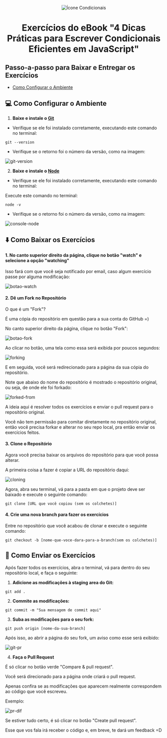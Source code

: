 <p align="center">
  <img alt="Ícone Condicionais" src="https://user-images.githubusercontent.com/29297788/64584380-dd0b2500-d36a-11e9-9bb6-e551e0d796a0.png" />
</p>

<h1 align="center">
  Exercícios do eBook "4 Dicas Práticas para Escrever Condicionais Eficientes em JavaScript"
</h1>

## Passo-a-passo para Baixar e Entregar os Exercícios

<!-- LINKAR ÂNCORAS AQUI -->
- [Como Configurar o Ambiente](#-)

## 💻 Como Configurar o Ambiente

1. **Baixe e instale o [Git](https://git-scm.com/)**

- Verifique se ele foi instalado corretamente, executando este comando no terminal:

```shell
git --version
```

- Verifique se o retorno foi o número da versão, como na imagem:

![git-version](https://user-images.githubusercontent.com/29297788/64746071-a0613a00-d4e0-11e9-9da0-40c15fd927a4.jpg)

2. **Baixe e instale o [Node](https://nodejs.org/en/)**

- Verifique se ele foi instalado corretamente, executando este comando no terminal:

Execute este comando no terminal:

```shell
node -v
```

- Verifique se o retorno foi o número da versão, como na imagem:

![console-node](https://user-images.githubusercontent.com/29297788/64584587-bc8f9a80-d36b-11e9-9687-7f1ccd9fc660.jpg)

## ⬇️ Como Baixar os Exercícios

#### 1. **No canto superior direito da página, clique no botão "watch" e selecione a opção "watching"**

Isso fará com que você seja notificado por email, caso algum exercício passe por alguma modificação:

![botao-watch](https://user-images.githubusercontent.com/55263552/64829838-58a3e680-d5a4-11e9-99e7-d88507bdda93.jpg)

#### 2. **Dê um Fork no Repositório**

O que é um "Fork"?

É uma cópia do repositório em questão para a sua conta do GitHub =)

No canto superior direito da página, clique no botão "Fork":

![botao-fork](https://user-images.githubusercontent.com/55263552/64829904-9e60af00-d5a4-11e9-9ebc-bcd5f1c1d102.jpg)

Ao clicar no botão, uma tela como essa será exibida por poucos segundos:

![forking](https://user-images.githubusercontent.com/55263552/64829957-d10aa780-d5a4-11e9-97f4-799262153327.jpg)

E em seguida, você será redirecionado para a página da sua cópia do repositório.

Note que abaixo do nome do repositório é mostrado o repositório original, ou seja, de onde ele foi forkado:

![forked-from](https://user-images.githubusercontent.com/55263552/64830045-1038f880-d5a5-11e9-8621-5d356d4cfa80.jpg)

A ideia aqui é resolver todos os exercícios e enviar o pull request para o repositório original.

Você não tem permissão para comitar diretamente no repositório original, então você precisa forkar e alterar no seu repo local, pra então enviar os exercícios feitos.

#### 3. **Clone o Repositório**

Agora você precisa baixar os arquivos do repositório para que você possa alterar.

A primeira coisa a fazer é copiar a URL do repositório daqui:

![cloning](https://user-images.githubusercontent.com/55263552/64830100-5726ee00-d5a5-11e9-8e28-97ad09dcb0c7.jpg)

Agora, abra seu terminal, vá para a pasta em que o projeto deve ser baixado e execute o seguinte comando: 

```shell
git clone [URL que você copiou (sem os colchetes)]
```

#### 4. **Crie uma nova branch para fazer os exercícios**

Entre no repositório que você acabou de clonar e execute o seguinte comando:

```shell
git checkout -b [nome-que-voce-dara-para-a-branch(sem os colchetes)]
```

## 💌 Como Enviar os Exercícios

Após fazer todos os exercícios, abra o terminal, vá para dentro do seu repositório local, e faça o seguinte:

1. **Adicione as modificações à staging area do Git:**

```shell
git add .
```

2. **Commite as modificações:**

```shell
git commit -m "Sua mensagem de commit aqui"
```

3. **Suba as modificações para o seu fork:**

```shell
git push origin [nome-da-sua-branch]
```

Após isso, ao abrir a página do seu fork, um aviso como esse será exibido:

![git-pr](https://user-images.githubusercontent.com/29297788/64829193-cd295600-d5a1-11e9-8a4f-351e86e8894f.jpg)

4. **Faça o Pull Request**

É só clicar no botão verde "Compare & pull request".

Você será direcionado para a página onde criará o pull request.

Apenas confira se as modificações que aparecem realmente correspondem ao código que você escreveu.

Exemplo:

![pr-dif](https://user-images.githubusercontent.com/29297788/64830769-a6bae900-d5a8-11e9-9fbc-8e728374593a.jpg)

Se estiver tudo certo, é só clicar no botão "Create pull request".

Esse que vos fala irá receber o código e, em breve, te dará um feedback =D